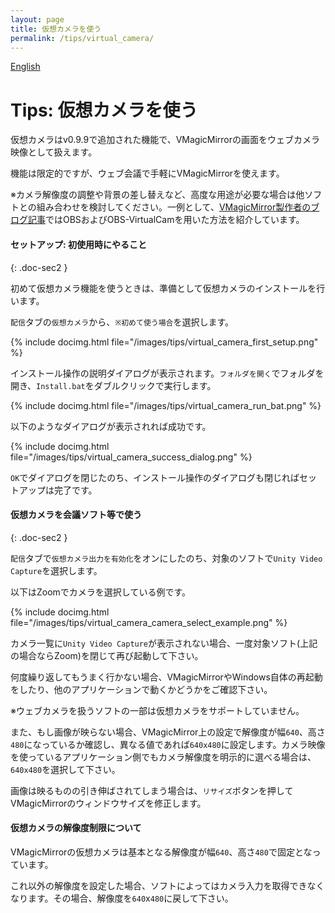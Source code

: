 ```yaml
---
layout: page
title: 仮想カメラを使う
permalink: /tips/virtual_camera/
---
```


[English](../en/tips/virtual_camera)

# Tips: 仮想カメラを使う

仮想カメラはv0.9.9で追加された機能で、VMagicMirrorの画面をウェブカメラ映像として扱えます。

機能は限定的ですが、ウェブ会議で手軽にVMagicMirrorを使えます。

※カメラ解像度の調整や背景の差し替えなど、高度な用途が必要な場合は他ソフトとの組み合わせを検討してください。一例として、[VMagicMirror製作者のブログ記事](https://www.baku-dreameater.net/entry/2020/02/22/165157)ではOBSおよびOBS-VirtualCamを用いた方法を紹介しています。


#### セットアップ: 初使用時にやること
{: .doc-sec2 }

初めて仮想カメラ機能を使うときは、準備として仮想カメラのインストールを行います。

`配信`タブの`仮想カメラ`から、`※初めて使う場合`を選択します。

{% include docimg.html file="/images/tips/virtual_camera_first_setup.png" %}

インストール操作の説明ダイアログが表示されます。`フォルダを開く`でフォルダを開き、`Install.bat`をダブルクリックで実行します。

{% include docimg.html file="/images/tips/virtual_camera_run_bat.png" %}

以下のようなダイアログが表示されれば成功です。

{% include docimg.html file="/images/tips/virtual_camera_success_dialog.png" %}

`OK`でダイアログを閉じたのち、インストール操作のダイアログも閉じればセットアップは完了です。


#### 仮想カメラを会議ソフト等で使う
{: .doc-sec2 }

`配信`タブで`仮想カメラ出力を有効化`をオンにしたのち、対象のソフトで`Unity Video Capture`を選択します。

以下はZoomでカメラを選択している例です。

{% include docimg.html file="/images/tips/virtual_camera_camera_select_example.png" %}

カメラ一覧に`Unity Video Capture`が表示されない場合、一度対象ソフト(上記の場合ならZoom)を閉じて再び起動して下さい。

何度繰り返してもうまく行かない場合、VMagicMirrorやWindows自体の再起動をしたり、他のアプリケーションで動くかどうかをご確認下さい。

※ウェブカメラを扱うソフトの一部は仮想カメラをサポートしていません。

また、もし画像が映らない場合、VMagicMirror上の設定で解像度が幅`640`、高さ`480`になっているか確認し、異なる値であれば`640x480`に設定します。カメラ映像を使っているアプリケーション側でもカメラ解像度を明示的に選べる場合は、`640x480`を選択して下さい。

画像は映るものの引き伸ばされてしまう場合は、`リサイズ`ボタンを押してVMagicMirrorのウィンドウサイズを修正します。


#### 仮想カメラの解像度制限について

VMagicMirrorの仮想カメラは基本となる解像度が幅`640`、高さ`480`で固定となっています。

これ以外の解像度を設定した場合、ソフトによってはカメラ入力を取得できなくなります。その場合、解像度を`640`x`480`に戻して下さい。

